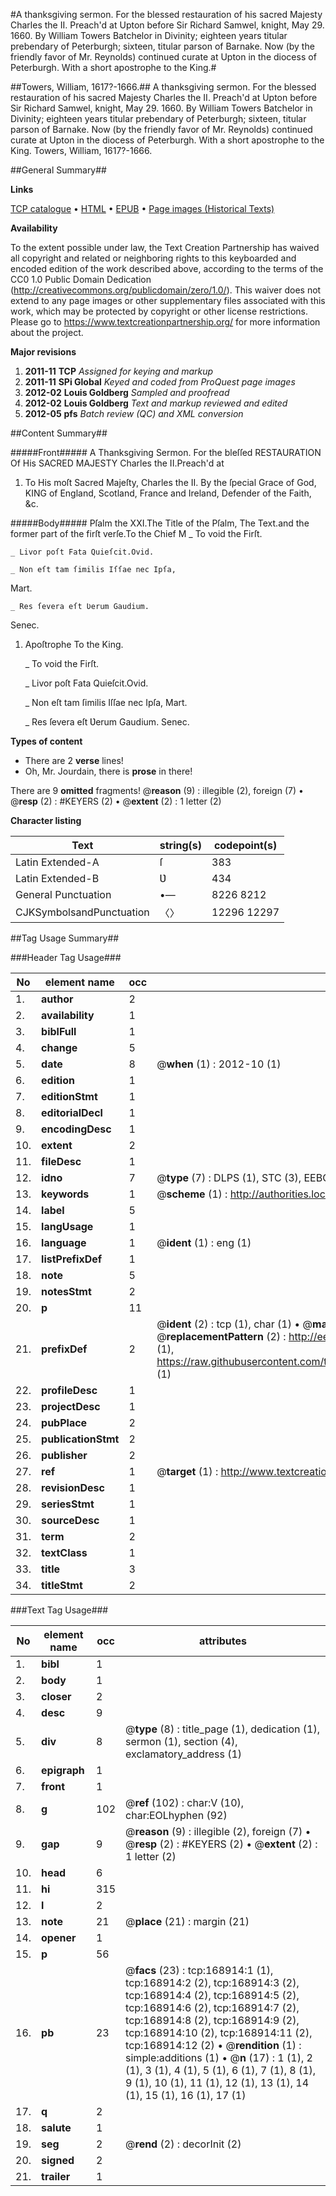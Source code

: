 #A thanksgiving sermon. For the blessed restauration of his sacred Majesty Charles the II. Preach'd at Upton before Sir Richard Samwel, knight, May 29. 1660. By William Towers Batchelor in Divinity; eighteen years titular prebendary of Peterburgh; sixteen, titular parson of Barnake. Now (by the friendly favor of Mr. Reynolds) continued curate at Upton in the diocess of Peterburgh. With a short apostrophe to the King.#

##Towers, William, 1617?-1666.##
A thanksgiving sermon. For the blessed restauration of his sacred Majesty Charles the II. Preach'd at Upton before Sir Richard Samwel, knight, May 29. 1660. By William Towers Batchelor in Divinity; eighteen years titular prebendary of Peterburgh; sixteen, titular parson of Barnake. Now (by the friendly favor of Mr. Reynolds) continued curate at Upton in the diocess of Peterburgh. With a short apostrophe to the King.
Towers, William, 1617?-1666.

##General Summary##

**Links**

[TCP catalogue](http://www.ota.ox.ac.uk/tcp/)  • 
[HTML](http://tei.it.ox.ac.uk/tcp/Texts-HTML/free/A94/A94769.html)  • 
[EPUB](http://tei.it.ox.ac.uk/tcp/Texts-EPUB/free/A94/A94769.epub) • 
[Page images (Historical Texts)](https://historicaltexts.jisc.ac.uk/eebo-99867937e)

**Availability**

To the extent possible under law, the Text Creation Partnership has waived all copyright and related or neighboring rights to this keyboarded and encoded edition of the work described above, according to the terms of the CC0 1.0 Public Domain Dedication (http://creativecommons.org/publicdomain/zero/1.0/). This waiver does not extend to any page images or other supplementary files associated with this work, which may be protected by copyright or other license restrictions. Please go to https://www.textcreationpartnership.org/ for more information about the project.

**Major revisions**

1. __2011-11__ __TCP__ *Assigned for keying and markup*
1. __2011-11__ __SPi Global__ *Keyed and coded from ProQuest page images*
1. __2012-02__ __Louis Goldberg__ *Sampled and proofread*
1. __2012-02__ __Louis Goldberg__ *Text and markup reviewed and edited*
1. __2012-05__ __pfs__ *Batch review (QC) and XML conversion*

##Content Summary##

#####Front#####
A Thanksgiving Sermon. For the bleſſed RESTAURATION Of His SACRED MAJESTY Charles the II.Preach'd at
1. To His moſt Sacred Majeſty, Charles the II. By the ſpecial Grace of God, KING of England, Scotland, France and Ireland, Defender of the Faith, &c.

#####Body#####
Pſalm the XXI.The Title of the Pſalm,
The Text.and the former part of the firſt verſe.To the Chief M
    _ To void the Firſt.

    _ Livor poſt Fata Quieſcit.Ovid.

    _ Non eſt tam ſimilis Iſſae nec Ipſa,
Mart.

    _ Res ſevera eſt Ʋerum Gaudium.
Senec.

1. Apoſtrophe To the King.

    _ To void the Firſt.

    _ Livor poſt Fata Quieſcit.Ovid.

    _ Non eſt tam ſimilis Iſſae nec Ipſa,
Mart.

    _ Res ſevera eſt Ʋerum Gaudium.
Senec.

**Types of content**

  * There are 2 **verse** lines!
  * Oh, Mr. Jourdain, there is **prose** in there!

There are 9 **omitted** fragments! 
 @__reason__ (9) : illegible (2), foreign (7)  •  @__resp__ (2) : #KEYERS (2)  •  @__extent__ (2) : 1 letter (2)

**Character listing**


|Text|string(s)|codepoint(s)|
|---|---|---|
|Latin Extended-A|ſ|383|
|Latin Extended-B|Ʋ|434|
|General Punctuation|•—|8226 8212|
|CJKSymbolsandPunctuation|〈〉|12296 12297|

##Tag Usage Summary##

###Header Tag Usage###

|No|element name|occ|attributes|
|---|---|---|---|
|1.|__author__|2||
|2.|__availability__|1||
|3.|__biblFull__|1||
|4.|__change__|5||
|5.|__date__|8| @__when__ (1) : 2012-10 (1)|
|6.|__edition__|1||
|7.|__editionStmt__|1||
|8.|__editorialDecl__|1||
|9.|__encodingDesc__|1||
|10.|__extent__|2||
|11.|__fileDesc__|1||
|12.|__idno__|7| @__type__ (7) : DLPS (1), STC (3), EEBO-CITATION (1), PROQUEST (1), VID (1)|
|13.|__keywords__|1| @__scheme__ (1) : http://authorities.loc.gov/ (1)|
|14.|__label__|5||
|15.|__langUsage__|1||
|16.|__language__|1| @__ident__ (1) : eng (1)|
|17.|__listPrefixDef__|1||
|18.|__note__|5||
|19.|__notesStmt__|2||
|20.|__p__|11||
|21.|__prefixDef__|2| @__ident__ (2) : tcp (1), char (1)  •  @__matchPattern__ (2) : ([0-9\-]+):([0-9IVX]+) (1), (.+) (1)  •  @__replacementPattern__ (2) : http://eebo.chadwyck.com/downloadtiff?vid=$1&page=$2 (1), https://raw.githubusercontent.com/textcreationpartnership/Texts/master/tcpchars.xml#$1 (1)|
|22.|__profileDesc__|1||
|23.|__projectDesc__|1||
|24.|__pubPlace__|2||
|25.|__publicationStmt__|2||
|26.|__publisher__|2||
|27.|__ref__|1| @__target__ (1) : http://www.textcreationpartnership.org/docs/. (1)|
|28.|__revisionDesc__|1||
|29.|__seriesStmt__|1||
|30.|__sourceDesc__|1||
|31.|__term__|2||
|32.|__textClass__|1||
|33.|__title__|3||
|34.|__titleStmt__|2||


###Text Tag Usage###

|No|element name|occ|attributes|
|---|---|---|---|
|1.|__bibl__|1||
|2.|__body__|1||
|3.|__closer__|2||
|4.|__desc__|9||
|5.|__div__|8| @__type__ (8) : title_page (1), dedication (1), sermon (1), section (4), exclamatory_address (1)|
|6.|__epigraph__|1||
|7.|__front__|1||
|8.|__g__|102| @__ref__ (102) : char:V (10), char:EOLhyphen (92)|
|9.|__gap__|9| @__reason__ (9) : illegible (2), foreign (7)  •  @__resp__ (2) : #KEYERS (2)  •  @__extent__ (2) : 1 letter (2)|
|10.|__head__|6||
|11.|__hi__|315||
|12.|__l__|2||
|13.|__note__|21| @__place__ (21) : margin (21)|
|14.|__opener__|1||
|15.|__p__|56||
|16.|__pb__|23| @__facs__ (23) : tcp:168914:1 (1), tcp:168914:2 (2), tcp:168914:3 (2), tcp:168914:4 (2), tcp:168914:5 (2), tcp:168914:6 (2), tcp:168914:7 (2), tcp:168914:8 (2), tcp:168914:9 (2), tcp:168914:10 (2), tcp:168914:11 (2), tcp:168914:12 (2)  •  @__rendition__ (1) : simple:additions (1)  •  @__n__ (17) : 1 (1), 2 (1), 3 (1), 4 (1), 5 (1), 6 (1), 7 (1), 8 (1), 9 (1), 10 (1), 11 (1), 12 (1), 13 (1), 14 (1), 15 (1), 16 (1), 17 (1)|
|17.|__q__|2||
|18.|__salute__|1||
|19.|__seg__|2| @__rend__ (2) : decorInit (2)|
|20.|__signed__|2||
|21.|__trailer__|1||
